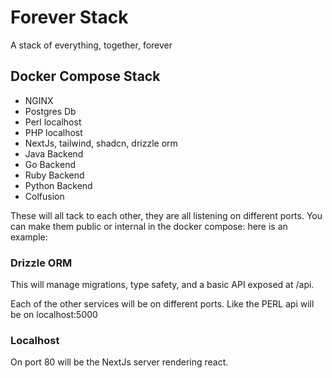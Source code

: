 # Forever Stack

A stack of everything, together, forever

## Docker Compose Stack

- NGINX
- Postgres Db
- Perl localhost
- PHP localhost
- NextJs, tailwind, shadcn, drizzle orm
- Java Backend
- Go Backend
- Ruby Backend
- Python Backend
- Colfusion

These will all tack to each other, they are all listening on different ports.
You can make them public or internal in the docker compose: here is an example:

### Drizzle ORM

This will manage migrations, type safety, and a basic API exposed at /api.

Each of the other services will be on different ports. Like the PERL api will be on localhost:5000

### Localhost

On port 80 will be the NextJs server rendering react.
